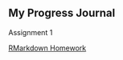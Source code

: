 ## My Progress Journal

Assignment 1

[RMarkdown Homework](https://pjournal.github.io/boun01-irmakdai/temp.html)
